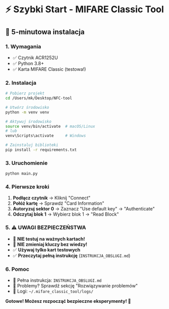 # ⚡ Szybki Start - MIFARE Classic Tool

## 🚀 5-minutowa instalacja

### 1. Wymagania
- ✅ Czytnik ACR1252U
- ✅ Python 3.8+
- ✅ Karta MIFARE Classic (testowa!)

### 2. Instalacja
```bash
# Pobierz projekt
cd /Users/mk/Desktop/NFC-tool

# Utwórz środowisko
python -m venv venv

# Aktywuj środowisko
source venv/bin/activate  # macOS/Linux
# lub
venv\Scripts\activate     # Windows

# Zainstaluj biblioteki
pip install -r requirements.txt
```

### 3. Uruchomienie
```bash
python main.py
```

### 4. Pierwsze kroki
1. **Podłącz czytnik** → Kliknij "Connect"
2. **Połóż kartę** → Sprawdź "Card Information"
3. **Autoryzuj sektor 0** → Zaznacz "Use default key" → "Authenticate"
4. **Odczytaj blok 1** → Wybierz blok 1 → "Read Block"

### 5. ⚠️ UWAGI BEZPIECZEŃSTWA
- 🚫 **NIE testuj na ważnych kartach!**
- 🚫 **NIE zmieniaj kluczy bez wiedzy!**
- ✅ **Używaj tylko kart testowych**
- ✅ **Przeczytaj pełną instrukcję** (`INSTRUKCJA_OBSLUGI.md`)

### 6. Pomoc
- 📖 Pełna instrukcja: `INSTRUKCJA_OBSLUGI.md`
- 🐛 Problemy? Sprawdź sekcję "Rozwiązywanie problemów"
- 📝 Logi: `~/.mifare_classic_tool/logs/`

**Gotowe! Możesz rozpocząć bezpieczne eksperymenty! 🎯**

